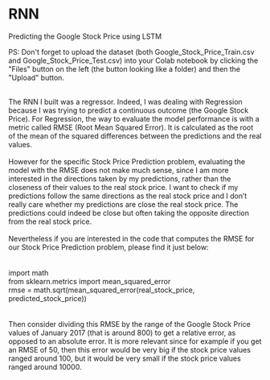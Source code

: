 # RNN
Predicting the Google Stock Price using LSTM

PS: Don't forget to upload the dataset (both Google_Stock_Price_Train.csv and Google_Stock_Price_Test.csv) into your Colab notebook by clicking the "Files" button on the left (the button looking like a folder) and then the "Upload" button. <br/> <br/>

The RNN I built was a regressor. Indeed, I was dealing with Regression because I was trying to predict a continuous outcome (the Google Stock Price). For Regression, the way to evaluate the model performance is with a metric called RMSE (Root Mean Squared Error). It is calculated as the root of the mean of the squared differences between the predictions and the real values. <br/> <br/>
However for the specific Stock Price Prediction problem, evaluating the model with the RMSE does not make much sense, since I am more interested in the directions taken by my predictions, rather than the closeness of their values to the real stock price. I want to check if my predictions follow the same directions as the real stock price and I don’t really care whether my predictions are close the real stock price. The predictions could indeed be close but often taking the opposite direction from the real stock price. <br/> <br/>
Nevertheless if you are interested in the code that computes the RMSE for our Stock Price Prediction problem, please find it just below: <br/> <br/> <br/>
     import math <br/>
     from sklearn.metrics import mean_squared_error <br/>
     rmse = math.sqrt(mean_squared_error(real_stock_price, predicted_stock_price)) <br/> <br/> <br/>
Then consider dividing this RMSE by the range of the Google Stock Price values of January 2017 (that is around 800) to get a relative error, as opposed to an absolute error. It is more relevant since for example if you get an RMSE of 50, then this error would be very big if the stock price values ranged around 100, but it would be very small if the stock price values ranged around 10000. <br/>
